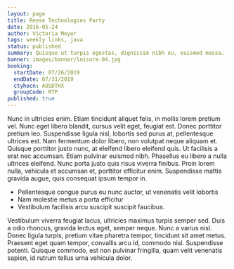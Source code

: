```yaml
---
layout: page
title: Reese Technologies Party
date: 2016-05-24
author: Victoria Moyer
tags: weekly links, java
status: published
summary: Quisque ut turpis egestas, dignissim nibh eu, euismod massa.
banner: images/banner/leisure-04.jpg
booking:
  startDate: 07/26/2019
  endDate: 07/31/2019
  ctyhocn: AUSDTHX
  groupCode: RTP
published: true
---
```

Nunc in ultricies enim. Etiam tincidunt aliquet felis, in mollis lorem pretium vel. Nunc eget libero blandit, cursus velit eget, feugiat est. Donec porttitor pretium leo. Suspendisse ligula nisl, lobortis sed purus at, pellentesque ultrices est. Nam fermentum dolor libero, non volutpat neque aliquam et. Quisque porttitor justo nunc, at eleifend libero eleifend quis. Ut facilisis a erat nec accumsan. Etiam pulvinar euismod nibh. Phasellus eu libero a nulla ultrices eleifend. Nunc porta justo quis risus viverra finibus. Proin lorem nulla, vehicula et accumsan et, porttitor efficitur enim. Suspendisse mattis gravida augue, quis consequat ipsum tempor in.

* Pellentesque congue purus eu nunc auctor, ut venenatis velit lobortis
* Nam molestie metus a porta efficitur
* Vestibulum facilisis arcu suscipit suscipit faucibus.

Vestibulum viverra feugiat lacus, ultricies maximus turpis semper sed. Duis a odio rhoncus, gravida lectus eget, semper neque. Nunc a varius nisl. Donec ligula turpis, pretium vitae pharetra tempor, tincidunt sit amet metus. Praesent eget quam tempor, convallis arcu id, commodo nisl. Suspendisse potenti. Quisque commodo, est non pulvinar fringilla, quam velit venenatis sapien, id rutrum tellus urna vehicula dolor.
